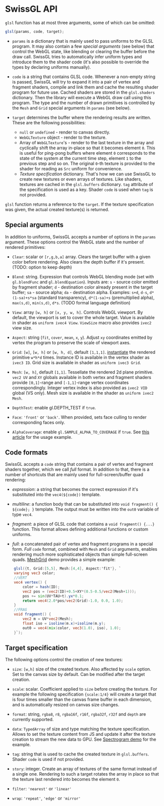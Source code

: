 # SwissGL API

`glsl` function has at most three arguments, some of which can be omitted:
```js
glsl(params, code, target);
```

* `params` is a dictionary that is mainly used to pass uniforms to the GLSL program. It may also contain a few *special arguments* (see below) that control the WebGL state, like blending or clearing the buffer before the draw call. SwissGL tries to automatically infer uniform types and introduce them to the shader code (it's also possible to override the types by declaring uniforms manually).

* `code` is a string that contains GLSL code. Whenever a non-empty string is passed, SwissGL will try to expand it into a pair of vertex and fragment shaders, compile and link them and cache the resulting shader program for future use. Cached shaders are stored in the `glsl.shaders` dictionary. Then the library will execute a WebGL draw call using this program. The type and the number of drawn primitives is controlled by the `Mesh` and `Grid` special arguments in `params` (see below).

* `target` determines the buffer where the rendering results are written. These are the following possibilities:
    * `null` or `undefined` - render to canvas directly.
    * `WebGLTexture` object - render to the texture.
    * Array of `WebGLTexture`'s - render to the last texture in the array and cyclically shift the array in-place so that it becomes element `0`. This is useful for ping-pong buffers where element `0` corresponds to the state of the system at the current time step, element `1` to the previous step and so on. The original `0`-th texture is provided to the shader for reading as `Src` uniform for convenience.
    * *Texture specification* dictionary. That's how we can use SwissGL to create new textures or even arrays of textures. Like shaders, textures are cached in the `glsl.buffers` dictionary. `tag` attribute of the specification is used as a key. Shader `code` is used when `tag` is not provided.

`glsl` function returns a reference to the `target`. If the texture specification was given, the actual created texture(s) is returned.

## Special arguments
In addition to uniforms, SwissGL accepts a number of options in the `params` argument. These options control the WebGL state and the number of rendered primitives:

* `Clear`: scalar or `[r,g,b,a]` array. Clears the target buffer with a given color before rendering. Also clears the depth buffer if it's present. (TODO: option to keep depth)

* `Blend`: string. Expression that controls WebGL blending mode (set with `gl.blendFunc` and `gl.blendEquation`). Inputs are: `s` - source color emitted by fragment shader; `d` - destination color already present in the target buffer; `sa` - source alpha; `da` - destination alpha. Examples: `s+d`, `d-s`, `d*(1-sa)+s*sa` (standard transparency), `d*(1-sa)+s` (premultiplied alpha), `max(s,d)`, `min(s,d)`, `d*s`. (TODO formal language definition)

* `View`: array `[w, h]` or `[x, y, w, h]`. Controls WebGL viewport. By default, the viewport is set to cover the whole target. Value is available in shader as `uniform ivec4 View`. `ViewSize` macro also provides `ivec2` view size.

* `Aspect`: string (`fit`, `cover`, `mean`, `x`, `y`). Adjust `xy` coordinates emitted by vertex the program to preserve the scale of viewport axes.

* `Grid`: `[w]`, `[w, h]` or `[w, h, d]`, default `[1,1,1]`. [instantiate](https://webglfundamentals.org/webgl/lessons/webgl-instanced-drawing.html) the rendered primitive `w*h*d` times. Instance ID is available in the vertex shader as `ivec3 ID`. Grid size is available in shader as `uniform ivec3 Grid`.

* `Mesh`: `[w, h]`, default `[1,1]`. Tessellate the rendered 2d plane primitive. `vec2 UV` and `XY` globals available in both vertex and fragment shaders provide `[0,1]`-range and `[-1,1]`-range vertex coordinates correspondingly. Integer vertex index is also provided as `ivec2 VID` global (VS only). Mesh size is available in the shader as `uniform ivec2 Mesh`.

* `DepthTest`: enable gl.DEPTH_TEST if `true`.

* `Face`: `'front'` or `'back'`. When provided, sets face culling to render corresponding faces only.

* `AlphaCoverage`: enable `gl.SAMPLE_ALPHA_TO_COVERAGE` if `true`. See [this article](https://bgolus.medium.com/anti-aliased-alpha-test-the-esoteric-alpha-to-coverage-8b177335ae4f) for the usage example.

## Code formats

SwissGL accepts a `code` string that contains a pair of vertex and fragment shaders together, which we call *full* format. In addition to that, there is a number of shortcuts that are mainly used for full-screen/buffer quad rendering:

* *expression*: a string that becomes the correct expression if it's substituted into the `vec4(${code})` template.

* *multiline*: a function body that can be substituted into
`void fragment() { ${code}; }` template. The output must be written into the `out0` variable of type `vec4`.

* *fragment*: a piece of GLSL code that contains a `void fragment() {...}` function. This format allows defining additional functions or custom uniforms.

* *full*: a concatenated pair of vertex and fragment programs in a special form. *Full* `code` format, combined with `Mesh` and `Grid` arguments, enables rendering much more sophisticated objects than simple full-screen quads. [MeshGrid](https://google.github.io/swissgl/#MeshGrid) demo provides a simple example:

```glsl
    glsl({t, Grid:[5,5], Mesh:[4,4], Aspect:'fit'}, `
    varying vec3 color;
    //VERT
    vec4 vertex() {
        color = hash(ID);
        vec2 pos = (vec2(ID)+0.5+XY*(0.5-0.5/vec2(Mesh+1)));
        pos += sin(UV*TAU+t).yx*0.1;
        return vec4(2.0*pos/vec2(Grid)-1.0, 0.0, 1.0);
    }
    //FRAG
    void fragment() {
        vec2 m = UV*vec2(Mesh);
        float iso = isoline(m.x)+isoline(m.y);
        out0 = vec4(mix(color, vec3(1.0), iso), 1.0);
    }`);
```

## Target specification

The following options control the creation of new textures:

* `size`: `[w,h]` size of the created texture. Also affected by `scale` option. Set to the canvas size by default. Can be modified after the target creation.

* `scale`: scalar. Coefficient applied to `size` before creating the texture. For example the following specification `{scale:1/4}` will create a target that is four times smaller than the canvas frame buffer in each dimension, and is automatically resized on canvas size changes.

* `format`: string, `rgba8`, `r8`, `rgba16f`, `r16f`, `rgba32f`, `r32f` and `depth` are currently supported.

* `data`: `TypedArray` of size and type matching the texture specification. Allows to set the texture content from JS and update it after the texture creation to stream the new data to GPU. See [Spectrogram demo](../demo/Spectrogram.js) for the example.

* `tag`: string that is used to cache the created texture in `glsl.buffers`. Shader `code` is used if not provided.

* `story`: integer. Create an array of textures of the same format instead of a single one. Rendering to such a target rotates the array in place so that the texture last rendered into becomes the element `0`.

* `filter`: `'nearest'` or `'linear'`

* `wrap`: `'repeat'`, `'edge'` or `'mirror'`
